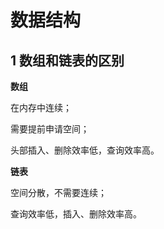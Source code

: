 # 数据结构

## 1 数组和链表的区别

**数组**

在内存中连续；

需要提前申请空间；

头部插入、删除效率低，查询效率高。

**链表**

空间分散，不需要连续；

查询效率低，插入、删除效率高。